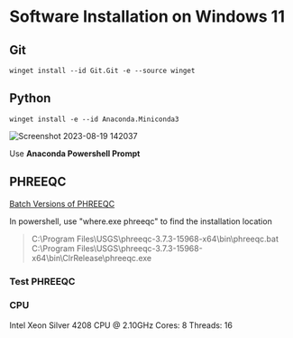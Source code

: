# Software Installation on Windows 11
## Git
```
winget install --id Git.Git -e --source winget
```
## Python
```
winget install -e --id Anaconda.Miniconda3
```
![Screenshot 2023-08-19 142037](https://github.com/Geochemical-Modeling/PHREEQC_automation/assets/6643873/cef4add3-b4a6-4654-8fa6-9151b7657523)

Use **Anaconda Powershell Prompt**

## PHREEQC
[Batch Versions of PHREEQC](https://www.usgs.gov/software/phreeqc-version-3)

In powershell, use "where.exe phreeqc" to find the installation location  
> C:\Program Files\USGS\phreeqc-3.7.3-15968-x64\bin\phreeqc.bat  
> C:\Program Files\USGS\phreeqc-3.7.3-15968-x64\bin\ClrRelease\phreeqc.exe

### Test PHREEQC

### CPU
Intel Xeon Silver 4208 CPU @ 2.10GHz Cores: 8 Threads: 16
 
